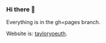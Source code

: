 ### Hi there 👋

Everything is in the gh=pages branch.

Website is: [tayloryoeuth](https://tayloryoeuth.github.io/tayloryoeuth/).
<!--
**tayloryoeuth/tayloryoeuth** is a ✨ _special_ ✨ repository because its `README.md` (this file) appears on your GitHub profile.

This is used for github.

Here are some ideas to get you started:

- 🔭 I’m currently working on ...
- 🌱 I’m currently learning ...
- 👯 I’m looking to collaborate on ...
- 🤔 I’m looking for help with ...
- 💬 Ask me about ...
- 📫 How to reach me: ...
- 😄 Pronouns: ...
- ⚡ Fun fact: ...
-->
